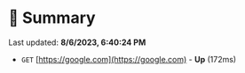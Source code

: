# 📖 Summary
Last updated: **8/6/2023, 6:40:24 PM**

- `GET` [https://google.com](https://google.com) - **Up** (172ms)
